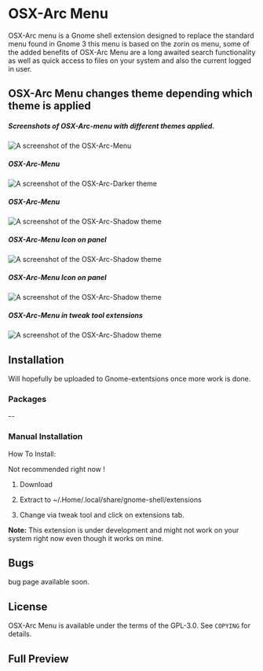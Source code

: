 # OSX-Arc Menu

OSX-Arc menu is a Gnome shell extension designed to replace the standard menu found in Gnome 3 this menu is based on the zorin os menu, some of the added benefits of OSX-Arc Menu are a long awaited search functionality as well as quick access to files on your system and also the current  logged in user.

## OSX-Arc Menu changes theme depending which theme is applied 

##### Screenshots of OSX-Arc-menu with different themes applied.

![A screenshot of the OSX-Arc-Menu](https://github.com/LinxGem33/OSX-Arc-Menu/blob/master/screenshots/menul.png?raw=true)

##### OSX-Arc-Menu

![A screenshot of the OSX-Arc-Darker theme](https://github.com/LinxGem33/OSX-Arc-Menu/blob/master/screenshots/menud.png?raw=true)

##### OSX-Arc-Menu

![A screenshot of the OSX-Arc-Shadow theme](https://github.com/LinxGem33/OSX-Arc-Menu/blob/master/screenshots/mend7.png?raw=true)

##### OSX-Arc-Menu Icon on panel

![A screenshot of the OSX-Arc-Shadow theme](https://github.com/LinxGem33/OSX-Arc-Menu/blob/master/screenshots/bar1.png?raw=true)

##### OSX-Arc-Menu Icon on panel

![A screenshot of the OSX-Arc-Shadow theme](https://github.com/LinxGem33/OSX-Arc-Menu/blob/master/screenshots/bard3.png?raw=true)

##### OSX-Arc-Menu in tweak tool extensions

![A screenshot of the OSX-Arc-Shadow theme](https://github.com/LinxGem33/OSX-Arc-Menu/blob/master/screenshots/extb.png?raw=true)

## Installation

Will hopefully be uploaded to Gnome-extentsions once more work is done.

### Packages


--

### Manual Installation

How To Install:

Not recommended right now !

1. Download 

2. Extract to ~/.Home/.local/share/gnome-shell/extensions

3. Change via tweak tool and click on extensions tab.

**Note:** This extension is under development and might not work on your system right now even though it works on mine. 



## Bugs
bug page available soon.

## License
OSX-Arc Menu is available under the terms of the GPL-3.0. See `COPYING` for details.

## Full Preview


